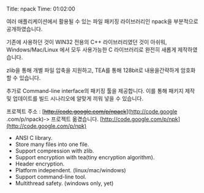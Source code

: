 Title: npack
Time: 01:02:00

여러 애플리케이션에서 활용될 수 있는 파일 패키징 라이브러리인 npack을 부분적으로 공개하였습니다.

기존에 사용하던 것이 WIN32 전용의 C++ 라이브러리였던 것이 아쉬워, Windows/Mac/Linux 에서 모두 사용가능한 C
라이브러리로 완전히 새롭게 제작하였습니다.

zlib을 통해 개별 파일 압축을 지원하고, TEA를 통해 128bit로 내용을간략하게 암호화할 수 있습니다.

추가로 Command-line interface의 패키징 툴을 제공합니다. 이를 통해 패키지 제작 및 업데이트를 빌드 시나리오에 알맞게 끼워
넣을 수 있습니다.

프로젝트 주소 : [<strike>http://code.google.com/p/npack</strike>](http://code.google
.com/p/npack)<strike></strike>-> 프로젝트 옮겼습니다.
[http://code.google.com/p/npk](http://code.google.com/p/npk)

  * ANSI C library. 
  * Store many files into one file. 
  * Support compression with zlib. 
  * Support encryption with tea(tiny encryption algorithm). 
  * Header encryption. 
  * Platform independent. (linux/mac/windows) 
  * Support command-line tool. 
  * Multithread safety. (windows only, yet) 

